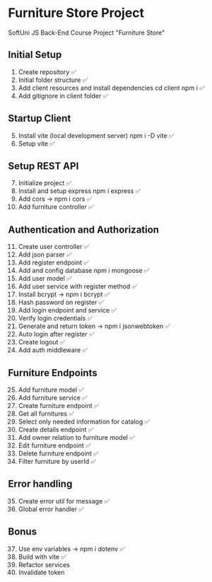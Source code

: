 # Furniture Store Project
SoftUni JS Back-End Course Project "Furniture Store"

## Initial Setup

1. Create repository ✅
2. Initial folder structure ✅
3. Add client resources and install dependencies cd client npm i ✅
4. Add gitignore in client folder ✅

## Startup Client

5. Install vite (local development server) npm i -D vite ✅
6. Setup vite ✅

## Setup REST API

7. Initialize project ✅
8. Install and setup express npm i express ✅
9. Add cors -> npm i cors ✅
10. Add furniture controller ✅

## Authentication and Authorization

11. Create user controller ✅
12. Add json parser ✅
13. Add register endpoint ✅
14. Add and config database npm i mongoose ✅
15. Add user model ✅
16. Add user service with register method ✅
17. Install bcrypt -> npm i bcrypt ✅
18. Hash password on register ✅
19. Add login endpoint and service ✅
20. Verify login credentials ✅
21. Generate and return token -> npm i jsonwebtoken ✅
22. Auto login after register ✅
23. Create logout ✅
24. Add auth middleware ✅

## Furniture Endpoints

25. Add furniture model ✅
26. Add furniture service ✅
27. Create furniture endpoint ✅
28. Get all furnitures ✅
29. Select only needed information for catalog ✅
30. Create details endpoint ✅
31. Add owner relation to furniture model ✅
32. Edit furniture endpoint ✅
33. Delete furniture endpoint ✅
34. Filter furniture by userId ✅

## Error handling

35. Create error util for message ✅
36. Global error handler ✅

## Bonus

37. Use env variables -> npm i dotenv ✅
38. Build with vite ✅
39. Refactor services
40. Invalidate token
